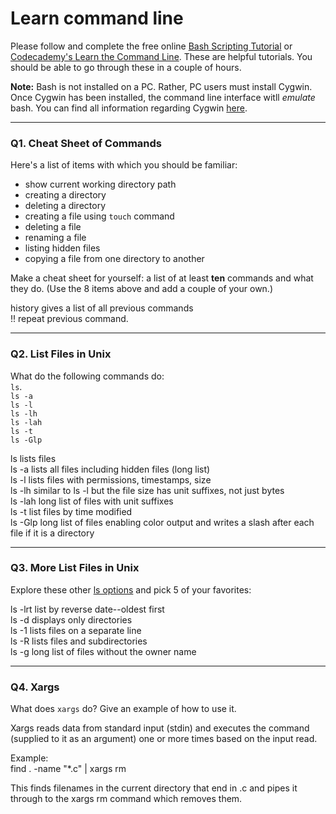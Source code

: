 # Learn command line

Please follow and complete the free online [Bash Scripting Tutorial](https://ryanstutorials.net/bash-scripting-tutorial/) or [Codecademy's Learn the Command Line](https://www.codecademy.com/learn/learn-the-command-line). These are helpful tutorials. You should be able to go through these in a couple of hours.

**Note:** Bash is not installed on a PC. Rather, PC users must install Cygwin. Once Cygwin has been installed, the command line interface witll _emulate_ bash. You can find all information regarding Cygwin [here](https://www.cygwin.com/).

---

### Q1.  Cheat Sheet of Commands  

Here's a list of items with which you should be familiar:  
* show current working directory path
* creating a directory
* deleting a directory
* creating a file using `touch` command
* deleting a file
* renaming a file
* listing hidden files
* copying a file from one directory to another

Make a cheat sheet for yourself: a list of at least **ten** commands and what they do.  (Use the 8 items above and add a couple of your own.)  

> > 
history  gives a list of all previous commands     
!!       repeat previous command.    

---

### Q2.  List Files in Unix   

What do the following commands do:  
`ls`.    
`ls -a`  
`ls -l`  
`ls -lh`  
`ls -lah`  
`ls -t`  
`ls -Glp`  

> > 
ls      lists files           
ls -a   lists all files including hidden files (long list)           
ls -l   lists files with permissions, timestamps, size    
ls -lh  similar to ls -l but the file size has unit suffixes, not just bytes        
ls -lah long list of files with unit suffixes      
ls -t   list files by time modified   
ls -Glp long list of files enabling color output and writes a slash after each file if it is a directory   


---

### Q3.  More List Files in Unix  

Explore these other [ls options](http://www.techonthenet.com/unix/basic/ls.php) and pick 5 of your favorites:

> > 
ls -lrt list by reverse date--oldest first  
ls -d   displays only directories  
ls -1   lists files on a separate line   
ls -R   lists files and subdirectories   
ls -g   long list of files without the owner name  



---

### Q4.  Xargs   

What does `xargs` do? Give an example of how to use it.

> > 
Xargs reads data from standard input (stdin) and executes the command (supplied to it as an argument) one or more times based on the input read. 

Example:   
find . -name "*.c" | xargs rm 

This finds filenames in the current directory that end in .c and pipes it through to the xargs rm command which removes them.
 

